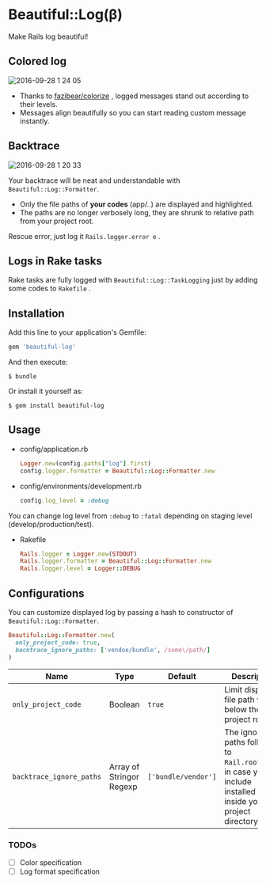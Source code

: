 # Beautiful::Log(β)

Make Rails log beautiful!

## Colored log

![2016-09-28 1 24 05](https://cloud.githubusercontent.com/assets/1780339/18882983/67c4e460-851c-11e6-9600-fc100e7b7130.png)

- Thanks to [fazibear/colorize](https://github.com/fazibear/colorize) , logged messages stand out according to their levels.
- Messages align beautifully so you can start reading custom message instantly.

## Backtrace

![2016-09-28 1 20 33](https://cloud.githubusercontent.com/assets/1780339/18882985/6a8ce580-851c-11e6-9331-e1a8693e93d4.png)

Your backtrace will be neat and understandable with `Beautiful::Log::Formatter`.

- Only the file paths of **your codes** (app/..) are displayed and highlighted.
- The paths are no longer verbosely long, they are shrunk to relative path from your project root.

Rescue error, just log it `Rails.logger.error e` .

## Logs in Rake tasks

Rake tasks are fully logged with `Beautiful::Log::TaskLogging` just by adding some codes to `Rakefile` .

## Installation

Add this line to your application's Gemfile:

```ruby
gem 'beautiful-log'
```

And then execute:

```
$ bundle
```

Or install it yourself as:

```
$ gem install beautiful-log
```

## Usage

- config/application.rb

  ```ruby
  Logger.new(config.paths["log"].first)
  config.logger.formatter = Beautiful::Log::Formatter.new
  ```

- config/environments/development.rb

  ```ruby
  config.log_level = :debug
  ```

You can change log level from `:debug` to `:fatal` depending on staging level (develop/production/test).

- Rakefile

  ```ruby
  Rails.logger = Logger.new(STDOUT)
  Rails.logger.formatter = Beautiful::Log::Formatter.new
  Rails.logger.level = Logger::DEBUG
  ```

## Configurations

You can customize displayed log by passing a hash to constructor of `Beautiful::Log::Formatter`.

```ruby
Beautiful::Log::Formatter.new(
  only_project_code: true,
  backtrace_ignore_paths: ['vendoe/bundle', /some\/path/]
)
```

Name                     | Type                     | Default             | Description
------------------------ | ------------------------ | ------------------- | -----------------------------------------------------------------------------------------------------------------
`only_project_code`      | Boolean                  | `true`              | Limit displayed file path within below the project root.
`backtrace_ignore_paths` | Array of Stringor Regexp | `['bundle/vendor']` | The ignore paths following to `Rail.root.to_s`, in case you include installed gems inside your project directory. |

### TODOs

- [ ] Color specification
- [ ] Log format specification
